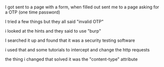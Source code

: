I got sent to a page with a form, when filled out sent me to a page asking for a OTP (one time password)

I tried a few things but they all said "invalid OTP"

i looked at the hints and they said to use "burp"

I searched it up and found that it was a security testing software

i used that and some tutorials to intercept and change the http requests

the thing i changed that solved it was the "content-type" attribute